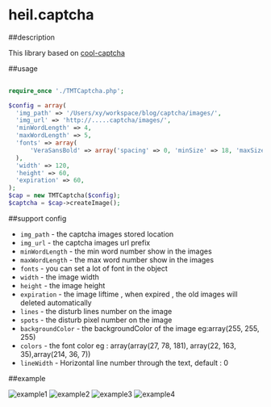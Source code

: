 # heil.captcha

##description

This library based on [cool-captcha](https://code.google.com/p/cool-php-captcha/)

##usage

```php
  
require_once './TMTCaptcha.php';

$config = array(
  'img_path' => '/Users/xy/workspace/blog/captcha/images/',
  'img_url' => 'http://.....captcha/images/',
  'minWordLength' => 4,
  'maxWordLength' => 5,
  'fonts' => array(
      'VeraSansBold' => array('spacing' => 0, 'minSize' => 18, 'maxSize' => 18, 'font' => 'VeraSansBold.ttf')
  ),
  'width' => 120,
  'height' => 60,
  'expiration' => 60,
);
$cap = new TMTCaptcha($config);
$captcha = $cap->createImage();

```

##support config

* `img_path` - the captcha images stored location
* `img_url` - the captcha images url prefix
* `minWordLength` - the min word number show in the images
* `maxWordLength` - the max word number show in the images
* `fonts` - you can set a lot of font in the object
* `width` - the image width
* `height` - the image height
* `expiration` - the image liftime , when expired , the old images will deleted automatically
* `lines` - the disturb lines number on the image
* `spots` - the disturb pixel number on the image
* `backgroundColor` - the backgroundColor of the image eg:array(255, 255, 255)
* `colors` - the font color eg : array(array(27,  78,  181), array(22,  163, 35),array(214, 36,  7))
* `lineWidth` - Horizontal line number through the text, default : 0



##example

![example1](https://github.com/Ulll/heil.captcha/blob/master/example/1451531306.8061.jpg)
![example2](https://github.com/Ulll/heil.captcha/blob/master/example/1451531331.0574.jpg)
![example3](https://github.com/Ulll/heil.captcha/blob/master/example/1451531339.0852.jpg)
![example4](https://github.com/Ulll/heil.captcha/blob/master/example/1451531353.1939.jpg)
